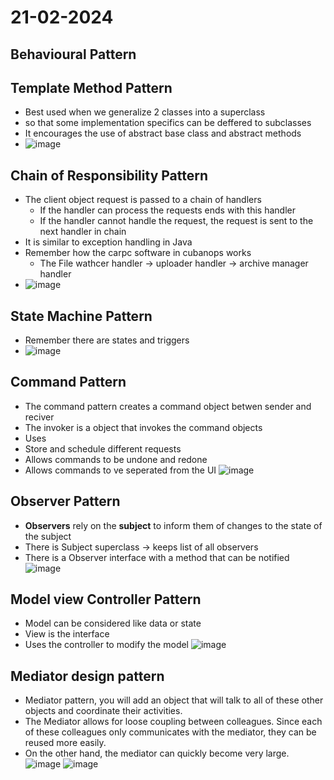 # 21-02-2024
## Behavioural Pattern
## Template Method Pattern
* Best used when we generalize 2 classes into a superclass
* so that some implementation specifics can be deffered to subclasses
* It encourages the use of abstract base class and abstract methods
* ![image](https://github.com/ronitwilson/system-design/assets/9934360/83532533-c194-4e48-b04b-fbaa71418457)

## Chain of Responsibility Pattern
* The client object request is passed to a chain of handlers
  * If the handler can process the requests ends with this handler
  * If the handler cannot handle the request, the request  is sent to the next handler in chain
* It is similar to exception handling in Java
* Remember how the carpc software in cubanops works
  * The File wathcer handler -> uploader handler -> archive manager handler
* ![image](https://github.com/ronitwilson/system-design/assets/9934360/1dc9509b-d921-47a9-bf6b-87fb3bdc9e0e)

## State Machine Pattern
* Remember there are states and triggers
* ![image](https://github.com/ronitwilson/system-design/assets/9934360/3ec23feb-a527-4b58-9890-f2fd86745c9a)

## Command Pattern
* The command pattern creates a command object  betwen sender and reciver
* The invoker is a object that invokes the command objects
* Uses
 * Store and schedule different requests
 * Allows commands to be undone and redone
 * Allows commands to ve seperated from the UI
![image](https://github.com/ronitwilson/system-design/assets/9934360/a536f873-7502-47d9-8277-139d71eda64f)

## Observer Pattern
* **Observers** rely on the **subject** to inform them of changes to the state of the subject
* There is Subject superclass -> keeps list of all observers
* There is a Observer interface with a method that can be notified
![image](https://github.com/ronitwilson/system-design/assets/9934360/a0dd9033-6ce6-4ada-9a4f-1e8ff86e8c33)


## Model view Controller Pattern
* Model can be considered like data or state
* View is the interface
* Uses the controller to modify the model
![image](https://github.com/ronitwilson/system-design/assets/9934360/559dd2ed-bf56-49a7-a934-53e67680500d)

## Mediator design pattern
*  Mediator pattern, you will add an object that will talk to all of these other objects and coordinate their activities.
*  The Mediator allows for loose coupling between colleagues. Since each of these colleagues only communicates with the mediator, they can be reused more easily.
*  On the other hand, the mediator can quickly become very large.
![image](https://github.com/ronitwilson/system-design/assets/9934360/3404356e-8e48-409f-8b4e-a0ec88d2874e)
![image](https://github.com/ronitwilson/system-design/assets/9934360/ec7a104d-afa1-46da-9834-fc995a52f33b)

